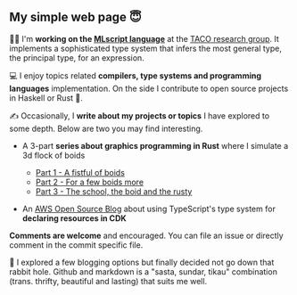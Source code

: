 ## My simple web page 😇

🧑‍🎓 I'm **working on the [MLscript language](https://github.com/hkust-taco/mlscript/)** at the [TACO research group](https://www.cse.ust.hk/~parreaux/). It implements a sophisticated type system that infers the most general type, the principal type, for an expression.

💻 I enjoy topics related **compilers, type systems and programming languages** implementation. On the side I contribute to open source projects in Haskell or Rust 🦀.

✍️ Occasionally, I **write about my projects or topics** I have explored to some depth. Below are two you may find interesting.

* A 3-part **series about graphics programming in Rust** where I simulate a 3d flock of boids
    * [Part 1 - A fistful of boids](./a-fistful-of-boids.md)
    * [Part 2 - For a few boids more](./for-a-few-boids-more.md)
    * [Part 3 - The school, the boid and the rusty](./the-school-the-boid-and-the-rusty.md)

* An [AWS Open Source Blog](https://aws.amazon.com/blogs/opensource/using-strong-typing-practices-to-declare-a-large-number-of-resources-with-aws-cdk/) about using TypeScript's type system for **declaring resources in CDK**

**Comments are welcome** and encouraged. You can file an issue or directly comment in the commit specific file.

🎨 I explored a few blogging options but finally decided not go down that rabbit hole. Github and markdown is a "sasta, sundar, tikau" combination (trans. thrifty, beautiful and lasting) that suits me well.
